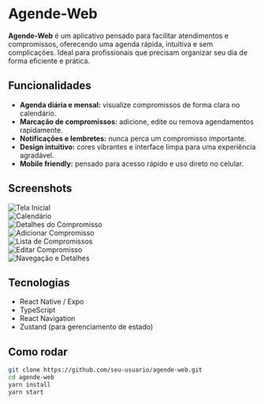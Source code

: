 # Agende-Web

**Agende-Web** é um aplicativo pensado para facilitar atendimentos e compromissos, oferecendo uma agenda rápida, intuitiva e sem complicações. Ideal para profissionais que precisam organizar seu dia de forma eficiente e prática.  

## Funcionalidades

- **Agenda diária e mensal:** visualize compromissos de forma clara no calendário.  
- **Marcação de compromissos:** adicione, edite ou remova agendamentos rapidamente.  
- **Notificações e lembretes:** nunca perca um compromisso importante.  
- **Design intuitivo:** cores vibrantes e interface limpa para uma experiência agradável.  
- **Mobile friendly:** pensado para acesso rápido e uso direto no celular.  

## Screenshots

![Tela Inicial](https://github.com/user-attachments/assets/8e6f2881-a000-48d2-bb57-bed35dd45bcc)  
![Calendário](https://github.com/user-attachments/assets/2b72ee23-615b-433d-ab60-2e2128eeaed2)  
![Detalhes do Compromisso](https://github.com/user-attachments/assets/a46b2113-bee0-4269-93a2-4754103c23ca)  
![Adicionar Compromisso](https://github.com/user-attachments/assets/ec1c940b-04e3-45db-9374-c55c9fead1b8)  
![Lista de Compromissos](https://github.com/user-attachments/assets/d5c43281-b3dd-41e1-a941-5fb09264a439)  
![Editar Compromisso](https://github.com/user-attachments/assets/10ee7123-6aa1-40a4-81f8-a28f5245efa3)  
![Navegação e Detalhes](https://github.com/user-attachments/assets/2f6305d5-9b7d-4ede-84d2-7cc1d5f730e0)  

## Tecnologias

- React Native / Expo  
- TypeScript  
- React Navigation  
- Zustand (para gerenciamento de estado)  

## Como rodar

```bash
git clone https://github.com/seu-usuario/agende-web.git
cd agende-web
yarn install
yarn start
